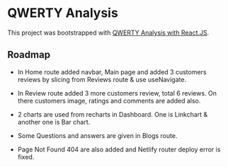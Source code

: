 # QWERTY Analysis

This project was bootstrapped with [QWERTY Analysis with React.JS](https://qwerty-analysis-mehruzsaif.netlify.app/).

## Roadmap

- In Home route added navbar, Main page and added 3 customers reviews by slicing from Reviews route & use useNavigate.

- In Review route added 3 more customers review, total 6 reviews. On there customers image, ratings and comments are added also.

- 2 charts are used from recharts in Dashboard. One is Linkchart & another one is Bar chart.

- Some Questions and answers are given in Blogs route.

- Page Not Found 404 are also added and Netlify router deploy error is fixed.